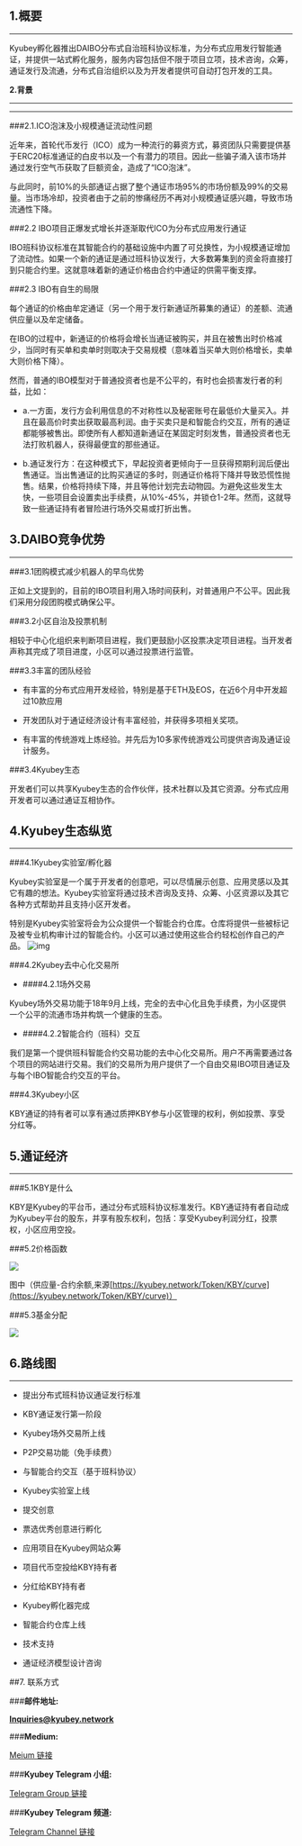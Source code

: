 **1.概要**
---
---
Kyubey孵化器推出DAIBO分布式自治班科协议标准，为分布式应用发行智能通证，并提供一站式孵化服务，服务内容包括但不限于项目立项，技术咨询，众筹，通证发行及流通，分布式自治组织以及为开发者提供可自动打包开发的工具。

  

**2.背景**

---
---
###2.1.ICO泡沫及小规模通证流动性问题

近年来，首轮代币发行（ICO）成为一种流行的募资方式，募资团队只需要提供基于ERC20标准通证的白皮书以及一个有潜力的项目。因此一些骗子涌入该市场并通过发行空气币获取了巨额资金，造成了“ICO泡沫”。

与此同时，前10%的头部通证占据了整个通证市场95%的市场份额及99%的交易量。当市场冷却，投资者由于之前的惨痛经历不再对小规模通证感兴趣，导致市场流通性下降。

  

###2.2  IBO项目正爆发式增长并逐渐取代ICO为分布式应用发行通证

IBO班科协议标准在其智能合约的基础设施中内置了可兑换性，为小规模通证增加了流动性。如果一个新的通证是通过班科协议发行，大多数筹集到的资金将直接打到只能合约里。这就意味着新的通证价格由合约中通证的供需平衡支撑。

  

###2.3 IBO有自生的局限

每个通证的价格由牟定通证（另一个用于发行新通证所募集的通证）的差额、流通供应量以及牟定储备。

在IBO的过程中，新通证的价格将会增长当通证被购买，并且在被售出时价格减少，当同时有买单和卖单时则取决于交易规模（意味着当买单大则价格增长，卖单大则价格下降）。

然而，普通的IBO模型对于普通投资者也是不公平的，有时也会损害发行者的利益，比如：

* a.一方面，发行方会利用信息的不对称性以及秘密账号在最低价大量买入。并且在最高价时卖出获取最高利润。由于买卖只是和智能合约交互，所有的通证都能够被售出。即使所有人都知道新通证在某固定时刻发售，普通投资者也无法打败机器人，获得最便宜的那些通证。

* b.通证发行方：在这种模式下，早起投资者更倾向于一旦获得预期利润后便出售通证。当出售通证的比购买通证的多时，则通证价格将下降并导致恐慌性抛售。结果，价格将持续下降，并且等他计划完去动物园。为避免这些发生太快，一些项目会设置卖出手续费，从10%-45%，并锁仓1-2年。然而，这就导致一些通证持有者冒险进行场外交易或打折出售。

  

**3.DAIBO竞争优势**
---
---

###3.1团购模式减少机器人的早鸟优势

正如上文提到的，目前的IBO项目利用入场时间获利，对普通用户不公平。因此我们采用分段团购模式确保公平。

  

###3.2小区自治及投票机制

相较于中心化组织来判断项目进程，我们更鼓励小区投票决定项目进程。当开发者声称其完成了项目进度，小区可以通过投票进行监管。

  

###3.3丰富的团队经验

*   有丰富的分布式应用开发经验，特别是基于ETH及EOS，在近6个月中开发超过10款应用
    

*   开发团队对于通证经济设计有丰富经验，并获得多项相关奖项。
    

*   有丰富的传统游戏上炼经验。并先后为10多家传统游戏公司提供咨询及通证设计服务。
    

###3.4Kyubey生态

开发者们可以共享Kyubey生态的合作伙伴，技术社群以及其它资源。分布式应用开发者可以通过通证互相协作。

  

**4.Kyubey生态纵览**
---
---
###4.1Kyubey实验室/孵化器

Kyubey实验室是一个属于开发者的创意吧，可以尽情展示创意、应用灵感以及其它有趣的想法。Kyubey实验室将通过技术咨询及支持、众筹、小区资源以及其它各种方式帮助并且支持小区开发者。

特别是Kyubey实验室将会为公众提供一个智能合约仓库。仓库将提供一些被标记及被专业机构审计过的智能合约。小区可以通过使用这些合约轻松创作自己的产品。
![img](/token_assets/KBY/images/1.zh.png)
  

###4.2Kyubey去中心化交易所

* ####4.2.1场外交易

Kyubey场外交易功能于18年9月上线，完全的去中心化且免手续费，为小区提供一个公平的流通市场并构筑一个健康的生态。

  

* ####4.2.2智能合约（班科）交互

我们是第一个提供班科智能合约交易功能的去中心化交易所。用户不再需要通过各个项目的网站进行交易。我们的交易所为用户提供了一个自由交易IBO项目通证及与每个IBO智能合约交互的平台。

  

###4.3Kyubey小区

KBY通证的持有者可以享有通过质押KBY参与小区管理的权利，例如投票、享受分红等。

  

**5.通证经济**
---
---
###5.1KBY是什么

KBY是Kyubey的平台币，通过分布式班科协议标准发行。KBY通证持有者自动成为Kyubey平台的股东，并享有股东权利，包括：享受Kyubey利润分红，投票权，小区应用空投。

###5.2价格函数

![](/token_assets/KBY/images/KBY_2.png) 

图中（供应量-合约余额,来源[https://kyubey.network/Token/KBY/curve](https://kyubey.network/Token/KBY/curve)）

###5.3基金分配

![](/token_assets/KBY/images/KBY_3.zh.png) 


**6.路线图**
---
---
*  提出分布式班科协议通证发行标准

*  KBY通证发行第一阶段

*  Kyubey场外交易所上线

  * P2P交易功能（免手续费）

  * 与智能合约交互（基于班科协议）

*  Kyubey实验室上线

*  提交创意

*  票选优秀创意进行孵化

*  应用项目在Kyubey网站众筹

  * 项目代币空投给KBY持有者

  * 分红给KBY持有者

*  Kyubey孵化器完成

  * 智能合约仓库上线

  * 技术支持

  * 通证经济模型设计咨询

##7.  联系方式
    

###**邮件地址:**

**Inquiries@kyubey.network**

###**Medium:**

[Meium 链接](https://medium.com/@kyubeynetwork/)

###**Kyubey Telegram 小组:**

[Telegram Group 链接](https://t.me/Kyubey_Network)

###**Kyubey Telegram 频道:**

[Telegram Channel 链接](https://t.me/Kyubey\_Network\_Announcement)
